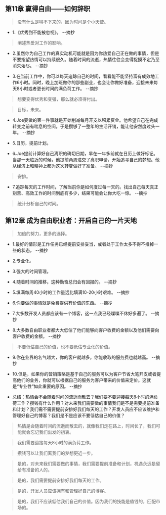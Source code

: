 ## 第11章 赢得自由——如何辞职

>没有什么是啃不下来的，因为时间是个小天使。

- 1.《优秀到不能被忽视》。 --摘抄

>阐述热爱对工作的影响。

- 2.虽然你为自己工作的真实动机可能就是因为你热爱自己正在做的事情，但是不要指望热情可以持续很久。随着时间的流逝，热情往往会变得捉摸不定乃至消失殆尽。 --摘抄

- 3.在当前工作中，你可以每天追踪自己的时间，看看能不能坚持富有成效地工作6小时。同时，晚上加班做你的那些副业，也会让你做好准备，迎接未来每天8小时或者更长时间的满负荷工作。 --摘抄

>想要变得优秀和变强，那么就必须得付出。

>目标，未来。

- 4.Joe要做的第一件事就是开始削减每月开支以积累资金。他希望自己在完成转变之前有喘息的空间，于是攒够了一整年的生活开销，能让他安然度过头一年。 --摘抄

- 5.日历，提前计划。

- 6.Joe提前计算好自己离职的确切日期，早在一年多前就在日历上做好标记。当那一天临近的时候，他提前两周递交了离职申请，开始追寻自己的梦想。他从经济上和精神上都为这次转变做好了准备。 --摘抄

>安排。

- 7.追踪每天的工作时间，了解当前你是如何度过每一天的。找出自己每天真正刻苦、高效工作的时间到底有多少，结果可能会让你大吃一惊。 --摘抄

>统计分析自己的时间。

## 第12章 成为自由职业者：开启自己的一片天地

>加倍的努力，更多的选择。

- 1.最好的情形是工作任务已经提前安排妥当，或者处于工作太多不得不推掉一些的状态。 --摘抄

- 2.专业化。

- 3.强大的时间管理。

- 4.随着时间的推移，这种勤奋总归会有回报的。 --摘抄

- 5.填满每周40小时的工作量远比填满10-20小时艰难。 --摘抄

- 6.你要做的事情就是免费提供有价值的东西。 --摘抄

- 7.大多数开发人员都应该有一个博客，这一点我已经喋喋不休好多遍了。 --摘抄

- 8.大多数自由职业者都大大低估了他们能够向客户收费的金额以及他们需要向客户收费的金额。 --摘抄

>不要低估自己的价值，也不要低估专业化的价值。

- 9.你在业界的名气越大，你的客户就越多，你能收取的服务费也就越高。 --摘抄

- 10.但是，如果你的营销策略是基于自己的服务可以为客户节省大笔开支或者提高他们的业务，你就可以根据自己的服务为客户带来的价值来定价。这就是“专业性”如此重要的原因。 --摘抄

- 总结：热情会不会随着时间的流逝而散去？我们要不要迎接每天8小时的满负荷工作？攒钱有什么作用？对未来我们需要做的事情我们是不是需要提前准备和计划？我们需不需要提前安排好我们每天的工作？开发人员应不应该维护和管理好自己的博客？我们是不是应该不要低估自己的价值？

>热情是会随着时间的流逝而散去的，就像我们走在路上，时间长了，我们可能就会忘记我们出发的初衷。

>我们需要迎接每天8小时的满负荷工作。

>攒钱可以让我们离我们的梦想更近一步。

>是的，对未来我们需要做的事情，我们需要提前准备和计划，机遇永远是留给有准备的人的。

>是的，我们需要提前安排好我们每天的工作。

>是的，开发人员应该拥有和管理好自己的博客。

>是的，我们不应该低估我们自己的价值。因为我们的技能是值钱的，匹配市场的。
